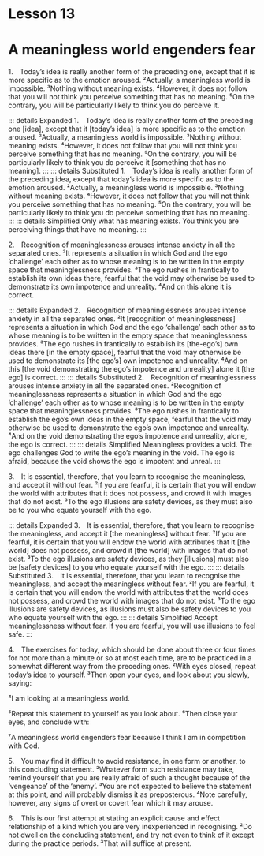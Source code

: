 # Lesson 13

# A meaningless world engenders fear

<a name=w-pi-13-1></a>1. Today’s idea is really another form of the preceding one, except that it is more specific as to the emotion aroused. ²Actually, a meaningless world is impossible. ³Nothing without meaning exists. ⁴However, it does not follow that you will not think you perceive something that has no meaning. ⁵On the contrary, you will be particularly likely to think you do perceive it.


::: details Expanded
1. Today’s idea is really another form of the preceding one [idea], except that it [today’s idea] is more specific as to the emotion aroused. ²Actually, a meaningless world is impossible. ³Nothing without meaning exists. ⁴However, it does not follow that you will not think you perceive something that has no meaning. ⁵On the contrary, you will be particularly likely to think you do perceive it [something that has no meaning].
:::
::: details Substituted
1. Today’s idea is really another form of the preceding idea, except that today’s idea is more specific as to the emotion aroused. ²Actually, a meaningless world is impossible. ³Nothing without meaning exists. ⁴However, it does not follow that you will not think you perceive something that has no meaning. ⁵On the contrary, you will be particularly likely to think you do perceive something that has no meaning.
:::
::: details Simplified
Only what has meaning exists. You think you are perceiving things that have no meaning.
:::


<a name=w-pi-13-2></a>2. Recognition of meaninglessness arouses intense anxiety in all the separated ones. ²It represents a situation in which God and the ego ‘challenge’ each other as to whose meaning is to be written in the empty space that meaninglessness provides. ³The ego rushes in frantically to establish its own ideas there, fearful that the void may otherwise be used to demonstrate its own impotence and unreality. ⁴And on this alone it is correct.


::: details Expanded
2. Recognition of meaninglessness arouses intense anxiety in all the separated ones. ²It [recognition of meaninglessness] represents a situation in which God and the ego ‘challenge’ each other as to whose meaning is to be written in the empty space that meaninglessness provides. ³The ego rushes in frantically to establish its [the-ego’s] own ideas there [in the empty space], fearful that the void may otherwise be used to demonstrate its [the ego’s] own impotence and unreality. ⁴And on this [the void demonstrating the ego’s impotence and unreality] alone it [the ego] is correct.
:::
::: details Substituted
2. Recognition of meaninglessness arouses intense anxiety in all the separated ones. ²Recognition of meaninglessness represents a situation in which God and the ego ‘challenge’ each other as to whose meaning is to be written in the empty space that meaninglessness provides. ³The ego rushes in frantically to establish the ego’s own ideas in the empty space, fearful that the void may otherwise be used to demonstrate the ego’s own impotence and unreality. ⁴And on the void demonstrating the ego’s impotence and unreality, alone, the ego is correct.
:::
::: details Simplified
Meaningless provides a void. The ego challenges God to write the ego’s meaning in the void. The ego is afraid, because the void shows the ego is impotent and unreal.
:::


<a name=w-pi-13-3></a>3. It is essential, therefore, that you learn to recognise the meaningless, and accept it without fear. ²If you are fearful, it is certain that you will endow the world with attributes that it does not possess, and crowd it with images that do not exist. ³To the ego illusions are safety devices, as they must also be to you who equate yourself with the ego.


::: details Expanded
3. It is essential, therefore, that you learn to recognise the meaningless, and accept it [the meaningless] without fear. ²If you are fearful, it is certain that you will endow the world with attributes that it [the world] does not possess, and crowd it [the world] with images that do not exist. ³To the ego illusions are safety devices, as they [illusions] must also be [safety devices] to you who equate yourself with the ego.
:::
::: details Substituted
3. It is essential, therefore, that you learn to recognise the meaningless, and accept the meaningless without fear. ²If you are fearful, it is certain that you will endow the world with attributes that the world does not possess, and crowd the world with images that do not exist. ³To the ego illusions are safety devices, as illusions must also be safety devices to you who equate yourself with the ego.
:::
::: details Simplified
Accept meaninglessness without fear. If you are fearful, you will use illusions to feel safe.
:::


<a name=w-pi-13-4></a>4. The exercises for today, which should be done about three or four times for not more than a minute or so at most each time, are to be practiced in a somewhat different way from the preceding ones. ²With eyes closed, repeat today’s idea to yourself. ³Then open your eyes, and look about you slowly, saying:

<div class="indented italic">

⁴I am looking at a meaningless world.

</div>

⁵Repeat this statement to yourself as you look about. ⁶Then close your eyes, and conclude with:

<div class="indented italic">

⁷A meaningless world engenders fear because I think I am in competition with God.

</div>


<a name=w-pi-13-5></a>5. You may find it difficult to avoid resistance, in one form or another, to this concluding statement. ²Whatever form such resistance may take, remind yourself that you are really afraid of such a thought because of the ‘vengeance’ of the ‘enemy’. ³You are not expected to believe the statement at this point, and will probably dismiss it as preposterous. ⁴Note carefully, however, any signs of overt or covert fear which it may arouse.

<a name=w-pi-13-6></a>6. This is our first attempt at stating an explicit cause and effect relationship of a kind which you are very inexperienced in recognising. ²Do not dwell on the concluding statement, and try not even to think of it except during the practice periods. ³That will suffice at present.